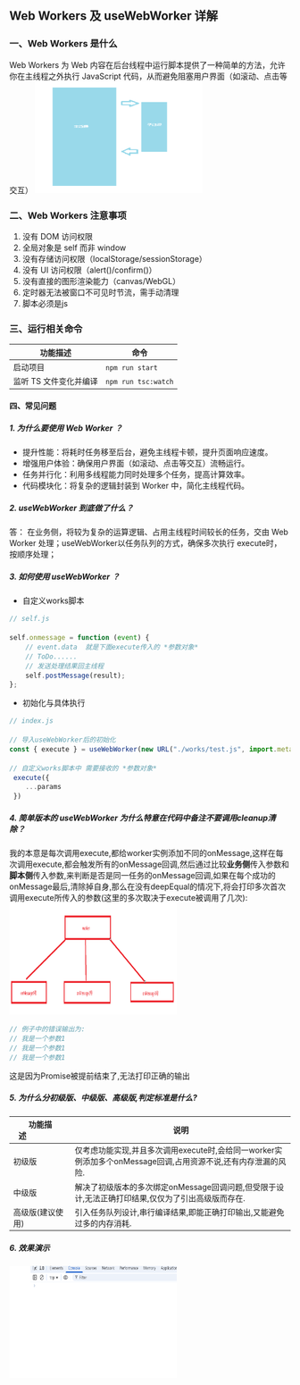 ## Web Workers 及 useWebWorker 详解

### 一、Web Workers 是什么

Web Workers 为 Web 内容在后台线程中运行脚本提供了一种简单的方法，允许你在主线程之外执行 JavaScript 代码，从而避免阻塞用户界面（如滚动、点击等交互）
<img src="https://github.com/yinhongGITHUB/webWorkers/blob/master/imgs/thread.png" alt="图片描述" width="300" height="200">

### 二、Web Workers 注意事项

 1. 没有 DOM 访问权限
 2. 全局对象是 self 而非 window
 3. 没有存储访问权限（localStorage/sessionStorage）
 4. 没有 UI 访问权限（alert()/confirm()）
 5. 没有直接的图形渲染能力（canvas/WebGL）
 6. 定时器无法被窗口不可见时节流，需手动清理
 7. 脚本必须是js


### 三、运行相关命令

| 功能描述         | 命令             |
| ------------------ | ------------------- |
| 启动项目          | `npm run start`     |
| 监听 TS 文件变化并编译 | `npm run tsc:watch` |

#### 四、常见问题

##### 1. 为什么要使用 Web Worker ？

- 提升性能：将耗时任务移至后台，避免主线程卡顿，提升页面响应速度。
- 增强用户体验：确保用户界面（如滚动、点击等交互）流畅运行。
- 任务并行化：利用多线程能力同时处理多个任务，提高计算效率。
- 代码模块化：将复杂的逻辑封装到 Worker 中，简化主线程代码。

##### 2. useWebWorker 到底做了什么？
答：
在业务侧，将较为复杂的运算逻辑、占用主线程时间较长的任务，交由 Web Worker 处理；useWebWorker以任务队列的方式，确保多次执行 execute时， 按顺序处理；

##### 3. 如何使用 useWebWorker ？

- 自定义works脚本
```js
// self.js

self.onmessage = function (event) {
    // event.data  就是下面execute传入的 *参数对象*
    // ToDo......
    // 发送处理结果回主线程
    self.postMessage(result);
};
```
- 初始化与具体执行
```js
// index.js

// 导入useWebWorker后的初始化
const { execute } = useWebWorker(new URL("./works/test.js", import.meta.url));

// 自定义works脚本中 需要接收的 *参数对象*
 execute({ 
    ...params
 })
```

##### 4. 简单版本的 useWebWorker 为什么特意在代码中备注不要调用cleanup清除？

我的本意是每次调用execute,都给worker实例添加不同的onMessage,这样在每次调用execute,都会触发所有的onMessage回调,然后通过比较**业务侧**传入参数和**脚本侧**传入参数,来判断是否是同一任务的onMessage回调,如果在每个成功的onMessage最后,清除掉自身,那么在没有deepEqual的情况下,将会打印多次首次调用execute所传入的参数(这里的多次取决于execute被调用了几次):
<img src="https://github.com/yinhongGITHUB/webWorkers/blob/master/imgs/add-message.png" alt="图片描述" width="300" height="200">

```js
// 例子中的错误输出为:
// 我是一个参数1
// 我是一个参数1
// 我是一个参数1
```
这是因为Promise被提前结束了,无法打印正确的输出

##### 5. 为什么分初级版、中级版、高级版,判定标准是什么?

| 功能描述&nbsp;&nbsp;&nbsp;&nbsp;&nbsp;&nbsp;&nbsp;&nbsp;&nbsp;&nbsp;&nbsp;&nbsp;&nbsp;&nbsp;&nbsp;&nbsp;&nbsp;| 说明        |
| ------------------------------------ | ------------------- |
| 初级版         | 仅考虑功能实现,并且多次调用execute时,会给同一worker实例添加多个onMessage回调,占用资源不说,还有内存泄漏的风险.     |
| 中级版 | 解决了初级版本的多次绑定onMessage回调问题,但受限于设计,无法正确打印结果,仅仅为了引出高级版而存在. |
| 高级版(建议使用) | 引入任务队列设计,串行编译结果,即能正确打印输出,又能避免过多的内存消耗. |

##### 6. 效果演示
<img src="https://github.com/yinhongGITHUB/webWorkers/blob/master/imgs/ultimate-impact.gif" alt="图片描述" width="300" height="200">